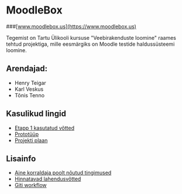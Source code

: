 # MoodleBox 

###[www.moodlebox.us](https://www.moodlebox.us)

Tegemist on Tartu Ülikooli kursuse "Veebirakenduste loomine" raames tehtud projektiga, mille eesmärgiks on Moodle testide haldussüsteemi loomine.

## Arendajad:
* Henry Teigar
* Karl Veskus
* Tõnis Tenno

## Kasulikud lingid
- [Etapp 1 kasutatud võtted](https://github.com/karlveskus/moodlebox/wiki/Etapp-1)
- [Prototüüp](https://github.com/karlveskus/moodlebox/wiki/Visuaalne-protot%C3%BC%C3%BCp)
- [Projekti plaan](https://github.com/karlveskus/moodlebox/wiki/Plaan)


## Lisainfo
- [Aine korraldaja poolt nõutud tingimused](https://github.com/karlveskus/moodlebox/wiki/Aine-korraldaja-poolt-n%C3%B5utud-tingimused)
- [Hinnatavad lahendusvõtted](https://github.com/karlveskus/moodlebox/wiki/Hinnatavad-lahendusv%C3%B5tted-ja-%C3%BClesanded)
- [Giti workflow](https://github.com/karlveskus/moodlebox/wiki/Git-workflow)
